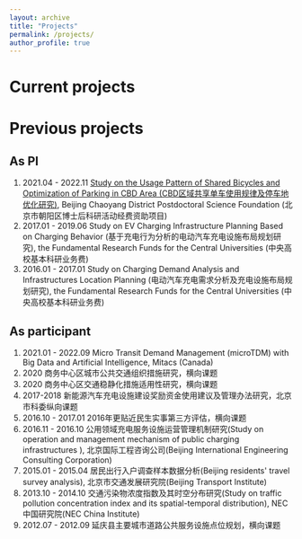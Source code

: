 ```yaml
---
layout: archive
title: "Projects"
permalink: /projects/
author_profile: true
---
```




# Current projects

<!--{% include base_path %}-->

<!--{% for post in site.projects %} {% include archive-single.html %} {% endfor %}-->

# Previous projects
## As PI
1. 2021.04 - 2022.11 [Study on the Usage Pattern of Shared Bicycles and Optimization of Parking in CBD Area (CBD区域共享单车使用规律及停车地优化研究)](https://longpan0901.github.io/projects/projects1-CBD), Beijing Chaoyang District Postdoctoral Science Foundation (北京市朝阳区博士后科研活动经费资助项目)
2. 2017.01 - 2019.06 Study on EV Charging Infrastructure Planning Based on Charging Behavior (基于充电行为分析的电动汽车充电设施布局规划研究), the Fundamental Research Funds for the Central Universities (中央高校基本科研业务费)
3. 2016.01 - 2017.01 Study on Charging Demand Analysis and Infrastructures Location Planning (电动汽车充电需求分析及充电设施布局规划研究), the Fundamental Research Funds for the Central Universities (中央高校基本科研业务费)

## As participant
1. 2021.01 - 2022.09  Micro Transit Demand Management (microTDM) with Big Data and Artificial Intelligence, Mitacs (Canada)
2. 2020 商务中心区城市公共交通组织措施研究，横向课题
3. 2020 商务中心区交通稳静化措施适用性研究，横向课题
4. 2017-2018 新能源汽车充电设施建设奖励资金使用建议及管理办法研究，北京市科委纵向课题
5. 2016.10 - 2017.01  2016年更贴近民生实事第三方评估，横向课题
6. 2016.11 - 2016.10  公用领域充电服务设施运营管理机制研究(Study on operation and management mechanism of public charging infrastructures ), 北京国际工程咨询公司(Beijing International Engineering Consulting Corporation)
7. 2015.01 - 2015.04  居民出行入户调查样本数据分析(Beijing residents' travel survey analysis), 北京市交通发展研究院(Beijing Transport Institute)
8. 2013.10 - 2014.10  交通污染物浓度指数及其时空分布研究(Study on traffic pollution concentration index and its spatial-temporal distribution), NEC中国研究院(NEC China Institute)
9. 2012.07 - 2012.09  延庆县主要城市道路公共服务设施点位规划，横向课题
